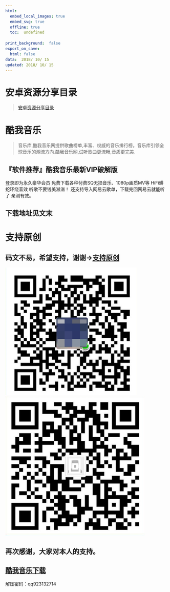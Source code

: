 ```yaml
---
html:
  embed_local_images: true
  embed_svg: true
  offline: true
  toc:  undefined

print_background:  false
export_on_save:
  html: false
data:  2018/ 10/ 15
updated: 2018/ 10/ 15
---
```


# 安卓资源分享目录

> [安卓资源分享目录](https://blog.csdn.net/qq923132714/article/details/83059823 "安卓资源分享目录")


# 酷我音乐

> 音乐库,酷我音乐网提供歌曲榜单,丰富、权威的音乐排行榜。音乐库引领全球音乐的潮流方向.酷我音乐网,试听歌曲更流畅,音质更完美.


## 『软件推荐』酷我音乐最新VIP破解版

登录即为永久豪华会员 免费下载各种付费SQ无损音乐、1080p画质MV等 HiFi蟒蛇环绕音效 听歌不要钱美滋滋！
还支持导入网易云歌单，下载完回网易云就能听了 亲测有效。


## 下载地址见文末

# 支持原创
## 码文不易，希望支持，谢谢->**[支持原创](http://blog.csdn.net/qq923132714/article/details/79399145)**
![微信支付](https://raw.githubusercontent.com/923132714/my_picture/master/blog/support/weixin.png)![微信支付](https://raw.githubusercontent.com/923132714/my_picture/master/blog/support/支付宝.png)
## 再次感谢，大家对本人的支持。



## [酷我音乐下载](http://u16848854.ctfile.net/fs/16848854-314733793 "酷我音乐下载")

解压密码：qq923132714
